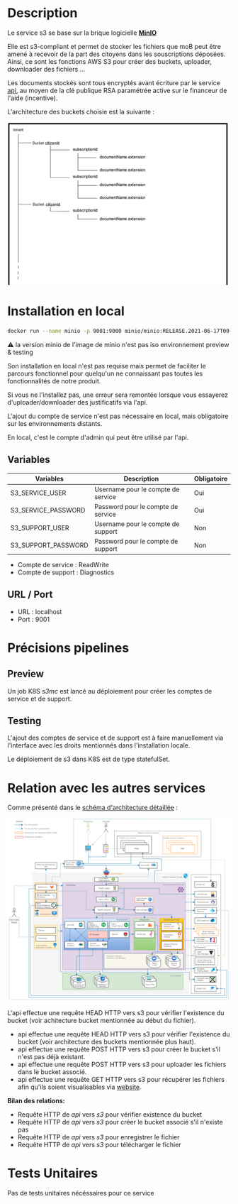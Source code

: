 # Description

Le service s3 se base sur la brique logicielle **[MinIO](https://min.io/)**

Elle est s3-compliant et permet de stocker les fichiers que moB peut être amené à recevoir de la part des citoyens dans les souscriptions déposées.
Ainsi, ce sont les fonctions AWS S3 pour créer des buckets, uploader, downloader des fichiers ...

Les documents stockés sont tous encryptés avant écriture par le service [api](api), au moyen de la clé publique RSA paramétrée active sur le financeur de l'aide (incentive).

L'architecture des buckets choisie est la suivante :

![s3BucketArchitecture](docs/assets/s3bucketArchitecture.png)

# Installation en local

```sh
docker run --name minio -p 9001:9000 minio/minio:RELEASE.2021-06-17T00-10-46Z server /data
```

⚠ la version minio de l'image de minio n'est pas iso environnement preview & testing

Son installation en local n'est pas requise mais permet de faciliter le parcours fonctionnel pour quelqu'un ne connaissant pas toutes les fonctionnalités de notre produit.

Si vous ne l'installez pas, une erreur sera remontée lorsque vous essayerez d'uploader/downloader des justificatifs via l'api.

L'ajout du compte de service n'est pas nécessaire en local, mais obligatoire sur les environnements distants.

En local, c'est le compte d'admin qui peut être utilisé par l'api.

## Variables

| Variables           | Description                        | Obligatoire |
| ------------------- | ---------------------------------- | ----------- |
| S3_SERVICE_USER     | Username pour le compte de service | Oui         |
| S3_SERVICE_PASSWORD | Password pour le compte de service | Oui         |
| S3_SUPPORT_USER     | Username pour le compte de support | Non         |
| S3_SUPPORT_PASSWORD | Password pour le compte de support | Non         |

- Compte de service : ReadWrite
- Compte de support : Diagnostics

## URL / Port

- URL : localhost
- Port : 9001

# Précisions pipelines

## Preview

Un job K8S _s3mc_ est lancé au déploiement pour créer les comptes de service et de support.

## Testing

L'ajout des comptes de service et de support est à faire manuellement via l'interface avec les droits mentionnés dans l'installation locale.

Le déploiement de s3 dans K8S est de type statefulSet.

# Relation avec les autres services

Comme présenté dans le [schéma d'architecture détaillée](docs/assets/MOB-CME_Archi_technique_detaillee.png) :

![technicalArchitecture](../docs/assets/MOB-CME_Archi_technique_detaillee.png)

L'api effectue une requête HEAD HTTP vers s3 pour vérifier l'existence du bucket (voir achitecture bucket mentionnée au début du fichier).

- api effectue une requête HEAD HTTP vers s3 pour vérifier l'existence du bucket (voir architecture des buckets mentionnée plus haut).
- api effectue une requête POST HTTP vers s3 pour créer le bucket s'il n'est pas déjà existant.
- api effectue une requête POST HTTP vers s3 pour uploader les fichiers dans le bucket associé.
- api effectue une requête GET HTTP vers s3 pour récupérer les fichiers afin qu'ils soient visualisables via [website](website).

**Bilan des relations:**

- Requête HTTP de _api_ vers _s3_ pour vérifier existence du bucket
- Requête HTTP de _api_ vers _s3_ pour créer le bucket associé s'il n'existe pas
- Requête HTTP de _api_ vers _s3_ pour enregistrer le fichier
- Requête HTTP de _api_ vers _s3_ pour télécharger le fichier

# Tests Unitaires

Pas de tests unitaires nécéssaires pour ce service
